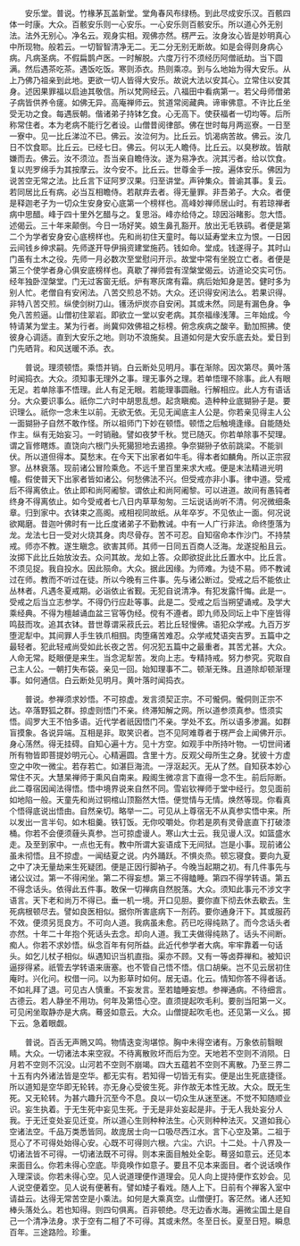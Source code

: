 <!-- { "loadSidebar": true } -->
　　安乐堂。普说。竹椽茅瓦盖新堂。堂角春风布绿杨。到此尽成安乐汉。百骸四体一时康。大众。百骸安乐则一心安乐。一心安乐则百骸安乐。所以道心外无别法。法外无别心。净名云。观身实相。观佛亦然。楞严云。汝身汝心皆是妙明真心中所现物。般若云。一切智智清净无二。无二分无别无断故。如是会得则身病心病。凡病圣病。不假扁鹊卢医。一时解脱。六度万行不须经历阿僧祇劫。当下圆满。然后遇茶吃茶。遇饭吃饭。寒则添衣。热则乘凉。到与么地始为得大安乐。从上乃佛乃祖亲到此地。更欲一切人皆得大安乐。故说大法以安其心。立常住以安其身。述因果罪福以启迪其敬信。所以梵网经云。八福田中看病第一。若父母师僧弟子病皆供养令瘥。如佛无异。高庵禅师云。贫道常阅藏典。谛审佛意。不许比丘坐受无功之食。每遇辰朝。偕诸弟子持钵乞食。心无高下。使获福者一切均等。后所称常住者。本为老病不能行乞者设。山僧昔阅律部。佛在世时每月两巡寮。一日至一寮中。见一比丘涕泣不已。佛云。汝泣何为。比丘云。饥渴病苦故。佛云。汝几日不饮食耶。比丘云。已经七日。佛云。何以无人瞻侍。比丘云。以臭秽故。皆猒嫌而去。佛云。汝不须泣。吾当亲自瞻侍汝。遂为易净衣。浣其污者。给以饮食。复以兜罗绵手为其按摩云。汝今安不。比丘云。世尊金手一按。遍体安乐。佛因为说苦空无常之法。比丘言下证阿罗汉果。归至讲堂。声钟集众。普谕其事。复云。若同居比丘有病。必当互相瞻侍。若猒弃去者。得无量罪。非吾弟子。大众。者便是释迦老子为一切众生安身安心底第一个榜样也。高峰妙禅师居山时。有若琼禅者病中思醋。峰于四十里外乞醋与之。复思浴。峰亦给侍之。琼因浴睹影。忽大悟。述偈云。三十年来颠倒。今日一场好笑。娘生鼻孔豁开。放出无毛铁鹞。者便是第二个为学者安身安心底榜样也。先和尚初住天童时。每以延寿堂未立为恨。一日因云间钱乡绅求嗣。先师遂开导伊捐资建堂施药。钱如命。堂成。钱遂得子。其时山门虽有土木之役。先师一月必数次至堂慰问开示。故堂中常有坐脱立亡者。者便是第三个使学者身心俱安底榜样也。真歇了禅师尝有涅槃堂偈云。访道论交实可伤。经年独卧涅槃堂。门无过客窗无纸。炉有寒灰席有霜。病后始知身是苦。健时多为别人忙。老僧自有安闲法。八苦交煎总不妨。大众。还识得安闲法么。若果识得。非特八苦交煎。纵使剑树刀山。镬汤炉炭亦自安闲。其或未然。同是有漏色身。争免八苦煎逼。山僧初住翠岩。即欲立一堂以安老病。其奈福缘浅薄。三年始成。今特请某为堂主。某为行者。尚冀仰效佛祖之标榜。俯念疾病之酸辛。勤加照拂。使彼身心调适。直到大安乐之地。则功不浪施矣。且道如何是大安乐底去处。爱日到门先晒背。和风送暖不添。衣。

　　普说。理须顿悟。乘悟并销。白云断处见明月。事在渐除。因次第尽。黄叶落时闻捣衣。大众。须知事无理外之事。理无事外之理。若单悟理不除事。此人有眼无足。若单除事不悟理。此人有足无眼。若能理事圆融。行解相应。此人方有语话分。大众要识事么。祇你二六时中胡思乱想。起贪瞋痴。造种种业底猢狲子是。要识理么。祇你一念未生以前。无欲无依。无见无闻底主人公是。你若亲见得主人公一面猢狲子自然不敢作怪。所以祖师门下妙在顿悟。顿悟之后触境逢缘。自能随处作主。纵有无始妄习。一时销融。譬如夜梦千秋。觉已随灭。你若单除事不契理。谓之盲修瞎炼。直饶向六根门头死獦狚地去遏捺。争奈猢狲子依前跳梁。不能驯伏。所以道但得本。莫愁末。在今天下出家者如牛毛。得本者如麟角。所以正宗寂寥。丛林衰落。现前诸公冒险乘危。不远千里百里来求大戒。便是末法精进光明幢。假使普天下出家者皆如诸公。何愁佛法不兴。但受戒亦非小事。律中道。受戒后不得离依止。依止即和尚阿阇黎。谓依止和尚阿阇黎。可以进道。故间有愚钝者终身不得离依止。如今受戒者七八日内草草匆匆。三坛说话尚听不清。何况微细条章。归到家中。衣钵束之高阁。戒相视同故纸。从年卒岁。不见依止一面。何况说欲羯磨。昔迦叶佛时有一比丘度诸弟子不勤教诫。中有一人广行非法。命终堕落为龙。龙法七日一受对火烧其身。肉尽骨存。苦不可忍。自知宿命本作沙门。不持禁戒。师亦不教。遂生瞋念。欲害其师。其师一日同五百商人泛海。龙遂捉船且云。汝掷下此比丘始放汝去。众问其故。龙如上答。众即欲捉此比丘置水中。比丘言。不须见捉。我自投水。因此殒命。大众。据此因缘。为师难。为徒不易。师不教诫过在师。教而不听过在徒。所以今晚有三件事。先与诸公断过。受戒之后不能依止丛林者。凡遇冬夏戒期。必诣依止省觐。无犯自说清净。有犯发露忏悔。此是一。受戒之后当立志参学。不得仍行应赴等事。此是二。受戒之后当朔望诵戒。及学大乘经典。不得为檀越诵血盆三官等伪经。傥有不遵者。即九师及同坛上中下座皆得鸣鼓而攻。追其衣钵。昔世尊谓采菽氏云。若比丘轻慢佛。语犯众学戒。九百万岁堕泥犁中。其间罪人手生铁爪相掴。肉堕痛苦难忍。众学戒梵语突吉罗。五篇中之最轻者。犯此轻戒尚受如此长夜之苦。何况犯五篇中之最重者。其苦尤甚。大众。人命无常。眨眼便是来生。当念泥犁苦。发向上志。专精持戒。努力参究。究取自己主人公。一朝打失布袋。亲见一回。始知理事不二。顿渐无殊。且道除却顿渐理事。如何通信。白云断处见明月。黄叶落时闻捣衣。

　　普说。参禅须求妙悟。不可掠虚。发言须契正宗。不可儱侗。儱侗则正宗不达。卒落野狐之群。掠虚则悟门不亲。终滞知解之网。所以道参须真参。悟须实悟。阎罗大王不怕多语。近代学者祇因悟门不亲。学处不玄。所以语多渗漏。如群盲摸象。各说异端。互相是非。取笑识者。岂不见阿难尊者于楞严会上闻佛开示。身心荡然。得无挂碍。自知心遍十方。见十方空。如观手中所持叶物。一切世间诸所有物皆即菩提妙明元心。心精遍圆。含里十方。反观父母所生之身。犹彼十方虚空之中吹一微尘。若存若亡。如湛巨海流。一浮沤起灭。无从了然。自知获本妙心常住不灭。大慧杲禅师于熏风自南来。殿阁生微凉言下直得一念不生。前后际断。此二尊宿因闻法得悟。悟中境界说来自然不同。雪岩钦禅师于堂中经行。忽见面前如地陷一般。天童先和尚过铜棺山顶豁然大悟。便觉情与无情。焕然等现。你看真个悟得底说出悟由。自然亲切。略举一二。可见从上尊宿无不从真参实悟中来。所以发出一言半句。如木柤羹。铁钉饭。无你咬嚼处。你若是夙有灵骨底直下打破漆桶。你若不会便须薶头真参。岂可掠虚谩人。寒山大士云。我见谩人汉。如篮盛水走。及至到家中。一点也无有。教中所谓大妄语成下无间狱。岂是小事。现前诸公虽未彻悟。且不掠虚。一闻结夏之说。内外踊跃。不惧炎烝。顿忘寝食。要向九夏之中了决无量劫来生死疑团。便是正因行脚衲子。今晚当起期之初。有几件事先与诸公议过。第一不得闲坐。第二不得妄想。第三不得瞌睡。第四不得学转语。第五不得念话头。依得此五件事。敢保一切禅病自然脱落。大众。须知此事元不涉文字语言。天下老和尚万不得已。垂一机一境。开口见胆。要你直下彻去休去歇去。生死病根顿尽去。譬如良医相似。据你所害底病下一剂药。要你通身汗下。其或服药不效。便须另觅良方。不可向人道。我病虽未愈。药已吃得纯熟了。而今念话头者亦然。十年二十年抱个死话头去念。却向人道。我工夫做得纯熟了。话头不间断。痴人。你若不求妙悟。纵念百年有何所益。此近代参学者大病。牢牢靠着一句话头。如乞儿杖子相似。纵遇知识当机直指。渠亦不顾。又有一等卤莽禅和。被知识逼拶得紧。祇管去学转语来唐塞。也不管自己悟不悟。信口胡柴。岂不见云居初住庵时。兴化问。权借一问。以为影草时如何。居无语。化云。情知你答不得者话。不如礼拜了退。可见古人慎重。不妄发言。至若瞌睡妄想。参禅通病。不待细言。古德云。若人静坐不用功。何年及第悟心空。直须提起吹毛利。要剖当阳第一义。可见闲坐取静亦是大病。蓦竖如意云。大众。山僧提起吹毛也。还见第一义么。掷下云。急着眼觑。

　　普说。百舌无声鵙又鸣。物情迭变洵堪惊。胸中未得空诸有。万象依前翳眼睛。大众。一切诸法本来空寂。不待离散败坏而后为空。天地若不空则不消陨。日月若不空则不沉没。山河若不空则不崩竭。四大五蕴若不空则不离散。乃至三界二十五有内外诸法皆是空华。都无实有。若知得一切皆无有实。便是出生死底捷径。所以道知是空华即无轮转。亦无身心受彼生死。非作故无本性无故。大众。既无生死。又无轮转。为甚六趣升沉至今不息。良以一切众生从迷至迷。不觉不知随顺业识。妄生执着。于无生死中妄见生死。于无是非处妄起是非。于无人我处妄分人我。于无迁变处妄见迁变。所以道心生则种种法生。心灭则种种法灭。又道如我心空诸法空。千品万类悉皆同。故庞居士向一口吸尽西江水。言下心空及第。二祖于觅心了不可得处始得心安。心既不可得则六根。六尘。六识。十二处。十八界及一切诸法皆不可得。一切诸法既不可得。则本来面目触处全彰。蓦竖如意云。还见本来面目么。你若未得心空底。毕竟唤作如意子。要且不见本来面目。者个说话唤作入理深谈。你若未得心空。见人说道理便作道理会。见人向上提持便作玄妙会。见人说空便着空。见人说有便著有。譬如矮子看戏。随人上下。日前有个禅客入室中请益云。达得无常苦空是小乘法。如何是大乘真空。山僧便打。客茫然。诸人还知棒头落处么。若也知得。则四句俱离。百非顿绝。尽无边香水海。遍微尘国土是自己一个清净法身。求于空有二相了不可得。其或未然。冬至日长。夏至日短。瞬息百年。三途路险。珍重。


